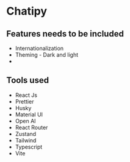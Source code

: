 # Chatipy

## Features needs to be included
* Internationalization
* Theming - Dark and light
* 

## Tools used
* React Js
* Prettier
* Husky
* Material UI
* Open AI
* React Router
* Zustand
* Tailwind
* Typescript
* Vite